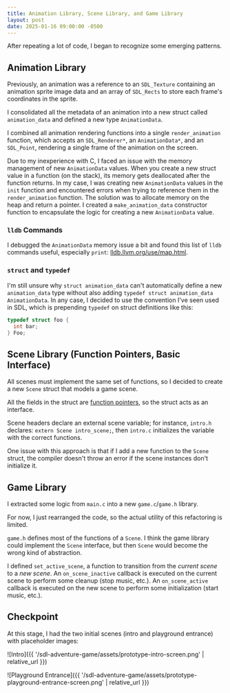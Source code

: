 ```yaml
---
title: Animation Library, Scene Library, and Game Library
layout: post
date: 2025-01-16 09:00:00 -0500
---
```


After repeating a lot of code, I began to recognize some emerging patterns.

## Animation Library

Previously, an animation was a reference to an `SDL_Texture` containing an animation sprite image data and an array of `SDL_Rects` to store each frame's coordinates in the sprite.

I consolidated all the metadata of an animation into a new struct called `animation_data` and defined a new type `AnimationData`.

I combined all animation rendering functions into a single `render_animation` function, which accepts an `SDL_Renderer*`, an `AnimationData*`, and an `SDL_Point`, rendering a single frame of the animation on the screen.

Due to my inexperience with C, I faced an issue with the memory management of new `AnimationData` values. When you create a new struct value in a function (on the stack), its memory gets deallocated after the function returns. In my case, I was creating new `AnimationData` values in the `init` function and encountered errors when trying to reference them in the `render_animation` function. The solution was to allocate memory on the heap and return a pointer. I created a `make_animation_data` constructor function to encapsulate the logic for creating a new `AnimationData` value.

### `lldb` Commands

I debugged the `AnimationData` memory issue a bit and found this list of `lldb` commands useful, especially `print`: [lldb.llvm.org/use/map.html](https://lldb.llvm.org/use/map.html#evaluating-expressions).

### `struct` and `typedef`

I'm still unsure why `struct animation_data` can't automatically define a new `animation_data` type without also adding `typedef struct animation_data AnimationData`. In any case, I decided to use the convention I've seen used in SDL, which is prepending `typedef` on struct definitions like this:

```c
typedef struct foo {
  int bar;
} Foo;
```

## Scene Library (Function Pointers, Basic Interface)

All scenes must implement the same set of functions, so I decided to create a new `Scene` struct that models a game scene.

All the fields in the struct are [function pointers](https://www.cs.yale.edu/homes/aspnes/pinewiki/C(2f)FunctionPointers.html), so the struct acts as an interface.

Scene headers declare an external scene variable; for instance, `intro.h` declares: `extern Scene intro_scene;`, then `intro.c` initializes the variable with the correct functions.

One issue with this approach is that if I add a new function to the `Scene` struct, the compiler doesn't throw an error if the scene instances don't initialize it.

## Game Library

I extracted some logic from `main.c` into a new `game.c`/`game.h` library.

For now, I just rearranged the code, so the actual utility of this refactoring is limited.

`game.h` defines most of the functions of a `Scene`. I think the game library could implement the `Scene` interface, but then `Scene` would become the wrong kind of abstraction.

I defined `set_active_scene`, a function to transition from the *current scene* to a *new scene*. An `on_scene_inactive` callback is executed on the current scene to perform some cleanup (stop music, etc.). An `on_scene_active` callback is executed on the new scene to perform some initialization (start music, etc.).

## Checkpoint

At this stage, I had the two initial scenes (intro and playground entrance) with placeholder images:

![Intro]({{ '/sdl-adventure-game/assets/prototype-intro-screen.png' | relative_url }})

![Playground Entrance]({{ '/sdl-adventure-game/assets/prototype-playground-entrance-screen.png' | relative_url }})
